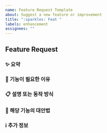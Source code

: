 ```yaml
---
name: Feature Request Template
about: Suggest a new feature or improvement
title: ":sparkles: Feat "
labels: enhancement
assignees: ""
---
```


## Feature Request

### ✨ 요약

 <!-- 추가하거나 개선해야 할 기능에 대한 간략한 설명을 적어주세요. -->

### 🎯 기능이 필요한 이유

 <!-- 해당 기능이 필요한 이유를 설명해주세요. -->

### 📋 설명 또는 동작 방식

 <!-- 기능에 대한 구체적인 설명이나 동작 방식에 대해 자세히 적어주세요. -->

### 🔄 해당 기능의 대안법

 <!-- 해당 기능을 구현하는 다른 방법이나 대안에 대해 알고 있다면 적어주세요. -->

### ℹ️ 추가 정보

 <!-- 기능 요청에 대해 추가적으로 설명하거나 기록해야 할 정보가 있다면 여기에 적어주세요. -->
